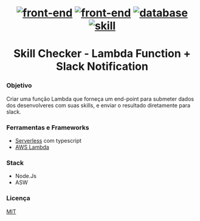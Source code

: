 <h1 align="center">

[![front-end](https://img.shields.io/badge/FrontEnd-React.js\Native-green.svg)](https://shields.io/) [![front-end](https://img.shields.io/badge/BackEnd-Node.js-blue.svg)](https://shields.io/) [![database](https://img.shields.io/badge/Database-NoSql-violet.svg)](https://shields.io/) [![skill](https://img.shields.io/badge/Skill-AWS-yellow.svg)](https://shields.io/)

</h1>
<h1 align="center">Skill Checker - Lambda Function + Slack Notification </h1>

### Objetivo

Criar uma função Lambda que forneça um end-point para submeter dados dos desenvolveres com suas skills, e enviar o resultado diretamente para slack.

### Ferramentas e Frameworks

- [Serverless](https://www.serverless.com/) com typescript
- [AWS Lambda](https://aws.amazon.com/pt/lambda/features/)

### Stack

- Node.Js
- ASW

### Licença

[MIT](/LICENSE)
